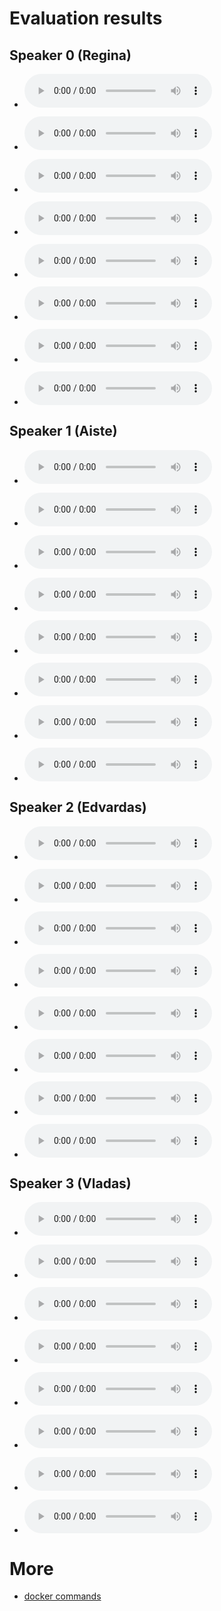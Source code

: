 # Evaluation results

## Speaker 0 (Regina)

- <audio controls="controls" ><source src="./experiment/liepa_2018.08.25/speaker_0/0_checkpoint_step000210000_ema_predicted.wav" autoplay/>Your browser does not support the audio element\.</audio>
- <audio controls="controls" ><source src="./experiment/liepa_2018.08.25/speaker_0/0_checkpoint_step000210000_ema_target.wav" autoplay/>Your browser does not support the audio element\.</audio>


- <audio controls="controls" ><source src="./experiment/liepa_2018.08.25/speaker_0/1_checkpoint_step000210000_ema_predicted.wav" autoplay/>Your browser does not support the audio element\.</audio>
- <audio controls="controls" ><source src="./experiment/liepa_2018.08.25/speaker_0/1_checkpoint_step000210000_ema_target.wav" autoplay/>Your browser does not support the audio element\.</audio>


- <audio controls="controls" ><source src="./experiment/liepa_2018.08.25/speaker_0/2_checkpoint_step000210000_ema_predicted.wav" autoplay/>Your browser does not support the audio element\.</audio>
- <audio controls="controls" ><source src="./experiment/liepa_2018.08.25/speaker_0/2_checkpoint_step000210000_ema_target.wav" autoplay/>Your browser does not support the audio element\.</audio>


- <audio controls="controls" ><source src="./experiment/liepa_2018.08.25/speaker_0/3_checkpoint_step000210000_ema_predicted.wav" autoplay/>Your browser does not support the audio element\.</audio>
- <audio controls="controls" ><source src="./experiment/liepa_2018.08.25/speaker_0/3_checkpoint_step000210000_ema_target.wav" autoplay/>Your browser does not support the audio element\.</audio>

## Speaker 1 (Aiste)

- <audio controls="controls" ><source src="./experiment/liepa_2018.08.25/speaker_1/0_checkpoint_step000210000_ema_predicted.wav" autoplay/>Your browser does not support the audio element\.</audio>
- <audio controls="controls" ><source src="./experiment/liepa_2018.08.25/speaker_1/0_checkpoint_step000210000_ema_target.wav" autoplay/>Your browser does not support the audio element\.</audio>


- <audio controls="controls" ><source src="./experiment/liepa_2018.08.25/speaker_1/1_checkpoint_step000210000_ema_predicted.wav" autoplay/>Your browser does not support the audio element\.</audio>
- <audio controls="controls" ><source src="./experiment/liepa_2018.08.25/speaker_1/1_checkpoint_step000210000_ema_target.wav" autoplay/>Your browser does not support the audio element\.</audio>


- <audio controls="controls" ><source src="./experiment/liepa_2018.08.25/speaker_1/2_checkpoint_step000210000_ema_predicted.wav" autoplay/>Your browser does not support the audio element\.</audio>
- <audio controls="controls" ><source src="./experiment/liepa_2018.08.25/speaker_1/2_checkpoint_step000210000_ema_target.wav" autoplay/>Your browser does not support the audio element\.</audio>


- <audio controls="controls" ><source src="./experiment/liepa_2018.08.25/speaker_1/3_checkpoint_step000210000_ema_predicted.wav" autoplay/>Your browser does not support the audio element\.</audio>
- <audio controls="controls" ><source src="./experiment/liepa_2018.08.25/speaker_1/3_checkpoint_step000210000_ema_target.wav" autoplay/>Your browser does not support the audio element\.</audio>

## Speaker 2 (Edvardas)

- <audio controls="controls" ><source src="./experiment/liepa_2018.08.25/speaker_2/0_checkpoint_step000210000_ema_predicted.wav" autoplay/>Your browser does not support the audio element\.</audio>
- <audio controls="controls" ><source src="./experiment/liepa_2018.08.25/speaker_2/0_checkpoint_step000210000_ema_target.wav" autoplay/>Your browser does not support the audio element\.</audio>


- <audio controls="controls" ><source src="./experiment/liepa_2018.08.25/speaker_2/1_checkpoint_step000210000_ema_predicted.wav" autoplay/>Your browser does not support the audio element\.</audio>
- <audio controls="controls" ><source src="./experiment/liepa_2018.08.25/speaker_2/1_checkpoint_step000210000_ema_target.wav" autoplay/>Your browser does not support the audio element\.</audio>


- <audio controls="controls" ><source src="./experiment/liepa_2018.08.25/speaker_2/2_checkpoint_step000210000_ema_predicted.wav" autoplay/>Your browser does not support the audio element\.</audio>
- <audio controls="controls" ><source src="./experiment/liepa_2018.08.25/speaker_2/2_checkpoint_step000210000_ema_target.wav" autoplay/>Your browser does not support the audio element\.</audio>


- <audio controls="controls" ><source src="./experiment/liepa_2018.08.25/speaker_2/3_checkpoint_step000210000_ema_predicted.wav" autoplay/>Your browser does not support the audio element\.</audio>
- <audio controls="controls" ><source src="./experiment/liepa_2018.08.25/speaker_2/3_checkpoint_step000210000_ema_target.wav" autoplay/>Your browser does not support the audio element\.</audio>

## Speaker 3 (Vladas)

- <audio controls="controls" ><source src="./experiment/liepa_2018.08.25/speaker_3/0_checkpoint_step000210000_ema_predicted.wav" autoplay/>Your browser does not support the audio element\.</audio>
- <audio controls="controls" ><source src="./experiment/liepa_2018.08.25/speaker_3/0_checkpoint_step000210000_ema_target.wav" autoplay/>Your browser does not support the audio element\.</audio>


- <audio controls="controls" ><source src="./experiment/liepa_2018.08.25/speaker_3/1_checkpoint_step000210000_ema_predicted.wav" autoplay/>Your browser does not support the audio element\.</audio>
- <audio controls="controls" ><source src="./experiment/liepa_2018.08.25/speaker_3/1_checkpoint_step000210000_ema_target.wav" autoplay/>Your browser does not support the audio element\.</audio>


- <audio controls="controls" ><source src="./experiment/liepa_2018.08.25/speaker_3/2_checkpoint_step000210000_ema_predicted.wav" autoplay/>Your browser does not support the audio element\.</audio>
- <audio controls="controls" ><source src="./experiment/liepa_2018.08.25/speaker_3/2_checkpoint_step000210000_ema_target.wav" autoplay/>Your browser does not support the audio element\.</audio>


- <audio controls="controls" ><source src="./experiment/liepa_2018.08.25/speaker_3/3_checkpoint_step000210000_ema_predicted.wav" autoplay/>Your browser does not support the audio element\.</audio>
- <audio controls="controls" ><source src="./experiment/liepa_2018.08.25/speaker_3/3_checkpoint_step000210000_ema_target.wav" autoplay/>Your browser does not support the audio element\.</audio>

# More

* [docker commands](./docker.md)